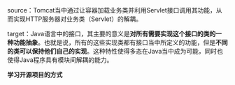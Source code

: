 source：Tomcat当中通过让容器加载业务类并利用Servlet接口调用其功能，从而实现HTTP服务器对业务类（Servlet）的解耦。

target：Java语言中的接口，其主要的意义是**对所有需要实现这个接口的类的一种功能抽象**。也就是说，所有的这些实现类都有接口当中所定义的功能，但是**不同的类可以保持他们自己的实现**。这种特性使得多态在Java当中成为可能，同时也使得Java程序具有模块间解耦的能力。



**学习开源项目的方式**

